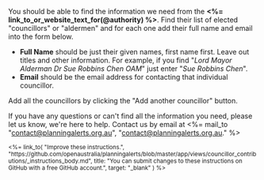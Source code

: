 You should be able to find the information we need from the **<%= link_to_or_website_text_for(@authority) %>**.
Find their list of elected "councillors" or "aldermen" and for each one add their full name and email into the form below.

* **Full Name** should be just their given names, first name first. Leave out titles and other information. For example, if you find "_Lord Mayor Alderman Dr Sue Robbins Chen OAM_" just enter "_Sue Robbins Chen_".
* **Email** should be the email address for contacting that individual councillor.

Add all the councillors by clicking the "Add another councillor" button.

If you have any questions or can't find all the information you need, please let us know, we're here to help. Contact us by email at <%= mail_to "contact@planningalerts.org.au", "contact@planningalerts.org.au." %>

<small>
<%=
  link_to(
    "Improve these instructions.",
    "https://github.com/openaustralia/planningalerts/blob/master/app/views/councillor_contributions/_instructions_body.md",
    title: "You can submit changes to these instructions on GitHub with a free GitHub account.",
    target: "_blank"
  )
%>
</small>
